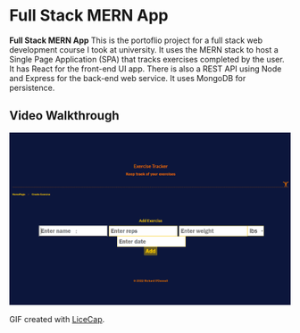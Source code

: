 # Full Stack MERN App

**Full Stack MERN App** This is the portoflio project for a full stack web development course I took at university. It uses the MERN stack to host a Single Page Application (SPA) that tracks exercises completed by the user. It has React for the front-end UI app. There is also a REST API using Node and Express for the back-end web service. It uses MongoDB for persistence.

## Video Walkthrough

<img src='gif_walkthrough.gif' title='App Walkthrough' width='' alt='App Walkthrough' />

GIF created with [LiceCap](http://www.cockos.com/licecap/).
